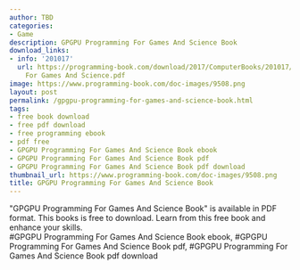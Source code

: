 ```yaml
---
author: TBD
categories:
- Game
description: GPGPU Programming For Games And Science Book
download_links:
- info: '201017'
  url: https://programming-book.com/download/2017/ComputerBooks/201017/GPGPU Programming
    For Games And Science.pdf
image: https://www.programming-book.com/doc-images/9508.png
layout: post
permalink: /gpgpu-programming-for-games-and-science-book.html
tags:
- free book download
- free pdf download
- free programming ebook
- pdf free
- GPGPU Programming For Games And Science Book ebook
- GPGPU Programming For Games And Science Book pdf
- GPGPU Programming For Games And Science Book pdf download
thumbnail_url: https://www.programming-book.com/doc-images/9508.png
title: GPGPU Programming For Games And Science Book
---
```


 
<div class="item-desc text-justify">
  "GPGPU Programming For Games And Science Book" is available in PDF format. This books is free to download. Learn from this free book and enhance your skills.
  <br>
  #GPGPU Programming For Games And Science Book ebook, #GPGPU Programming For Games And Science Book pdf, #GPGPU Programming For Games And Science Book pdf download
</div>